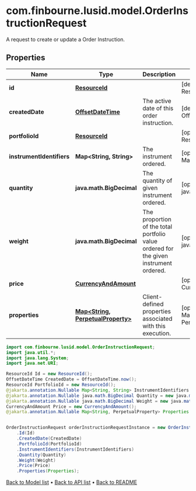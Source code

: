 # com.finbourne.lusid.model.OrderInstructionRequest
A request to create or update a Order Instruction.

## Properties

Name | Type | Description | Notes
------------ | ------------- | ------------- | -------------
**id** | [**ResourceId**](ResourceId.md) |  | [default to ResourceId]
**createdDate** | [**OffsetDateTime**](OffsetDateTime.md) | The active date of this order instruction. | [default to OffsetDateTime]
**portfolioId** | [**ResourceId**](ResourceId.md) |  | [optional] [default to ResourceId]
**instrumentIdentifiers** | **Map&lt;String, String&gt;** | The instrument ordered. | [optional] [default to Map<String, String>]
**quantity** | **java.math.BigDecimal** | The quantity of given instrument ordered. | [optional] [default to java.math.BigDecimal]
**weight** | **java.math.BigDecimal** | The proportion of the total portfolio value ordered for the given instrument ordered. | [optional] [default to java.math.BigDecimal]
**price** | [**CurrencyAndAmount**](CurrencyAndAmount.md) |  | [optional] [default to CurrencyAndAmount]
**properties** | [**Map&lt;String, PerpetualProperty&gt;**](PerpetualProperty.md) | Client-defined properties associated with this execution. | [optional] [default to Map<String, PerpetualProperty>]

```java
import com.finbourne.lusid.model.OrderInstructionRequest;
import java.util.*;
import java.lang.System;
import java.net.URI;

ResourceId Id = new ResourceId();
OffsetDateTime CreatedDate = OffsetDateTime.now();
ResourceId PortfolioId = new ResourceId();
@jakarta.annotation.Nullable Map<String, String> InstrumentIdentifiers = new Map<String, String>();
@jakarta.annotation.Nullable java.math.BigDecimal Quantity = new java.math.BigDecimal("100.00");
@jakarta.annotation.Nullable java.math.BigDecimal Weight = new java.math.BigDecimal("100.00");
CurrencyAndAmount Price = new CurrencyAndAmount();
@jakarta.annotation.Nullable Map<String, PerpetualProperty> Properties = new Map<String, PerpetualProperty>();


OrderInstructionRequest orderInstructionRequestInstance = new OrderInstructionRequest()
    .Id(Id)
    .CreatedDate(CreatedDate)
    .PortfolioId(PortfolioId)
    .InstrumentIdentifiers(InstrumentIdentifiers)
    .Quantity(Quantity)
    .Weight(Weight)
    .Price(Price)
    .Properties(Properties);
```


[Back to Model list](../README.md#documentation-for-models) &#8226; [Back to API list](../README.md#documentation-for-api-endpoints) &#8226; [Back to README](../README.md)

